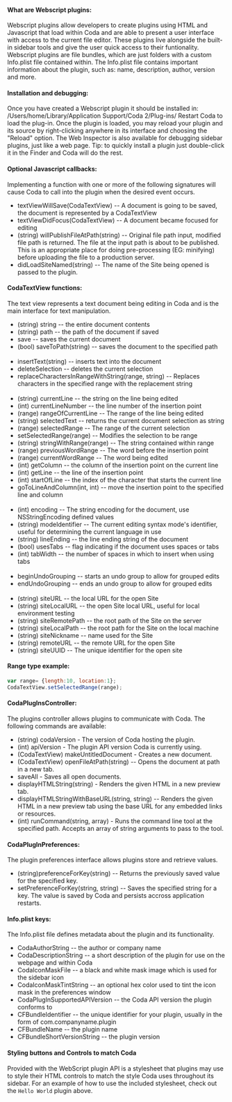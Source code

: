 #### What are Webscript plugins:
Webscript plugins allow developers to create plugins using HTML and Javascript that load within Coda and are able to present a user interface with access to the current file editor. These plugins live alongside the built-in sidebar tools and give the user quick access to their funtionality. Webscript plugins are file bundles, which are just folders with a custom Info.plist file contained within. The Info.plist file contains important information about the plugin, such as: name, description, author, version and more.

#### Installation and debugging:
Once you have created a Webscript plugin it should be installed in: /Users/home/Library/Application Support/Coda 2/Plug-ins/
Restart Coda to load the plug-in. Once the plugin is loaded, you may reload your plugin and its source by right-clicking anywhere in its interface and choosing the "Reload" option. The Web Inspector is also available for debugging sidebar plugins, just like a web page. Tip: to quickly install a plugin just double-click it in the Finder and Coda will do the rest.

#### Optional Javascript callbacks:
Implementing a function with one or more of the following signatures will cause Coda to call into the plugin when the desired event occurs.

- textViewWillSave(CodaTextView) -- A document is going to be saved, the document is represented by a CodaTextView
- textViewDidFocus(CodaTextView) -- A document became focused for editing
- (string) willPublishFileAtPath(string) -- Original file path input, modified file path is returned. The file at the input path is about to be published. This is an appropriate place for doing pre-processing (EG: minifying) before uploading the file to a production server.
- didLoadSiteNamed(string) -- The name of the Site being opened is passed to the plugin.

#### CodaTextView functions:
The text view represents a text document being editing in Coda and is the main interface for text manipulation.

- (string) string -- the entire document contents
- (string) path -- the path of the document if saved
- save -- saves the current document
- (bool) saveToPath(string) -- saves the document to the specified path<br><br>
- insertText(string) -- inserts text into the document
- deleteSelection -- deletes the current selection
- replaceCharactersInRangeWithString(range, string) -- Replaces characters in the specified range with the replacement string<br><br>
- (string) currentLine -- the string on the line being edited
- (int) currentLineNumber -- the line number of the insertion point
- (range) rangeOfCurrentLine -- The range of the line being edited
- (string) selectedText -- returns the current document selection as string
- (range) selectedRange -- The range of the current selection
- setSelectedRange(range) -- Modifies the selection to be range
- (string) stringWithRange(range) -- The string contained within range
- (range) previousWordRange -- The word before the insertion point
- (range) currentWordRange -- The word being edited
- (int) getColumn -- the column of the insertion point on the current line
- (int) getLine -- the line of the insertion point
- (int) startOfLine -- the index of the character that starts the current line
- goToLineAndColumn(int, int) -- move the insertion point to the specified line and column<br><br>
- (int) encoding -- The string encoding for the document, use NSStringEncoding defined values
- (string) modeIdentifier -- The current editing syntax mode's identifier, useful for determining the current language in use
- (string) lineEnding -- the line ending string of the document
- (bool) usesTabs -- flag indicating if the document uses spaces or tabs
- (int) tabWidth -- the number of spaces in which to insert when using tabs<br><br>
- beginUndoGrouping -- starts an undo group to allow for grouped edits
- endUndoGrouping -- ends an undo group to allow for grouped edits<br><br>
- (string) siteURL -- the local URL for the open Site
- (string) siteLocalURL -- the open Site local URL, useful for local environment testing
- (string) siteRemotePath -- the root path of the Site on the server
- (string) siteLocalPath -- the root path for the Site on the local machine
- (string) siteNickname -- name used for the Site
- (string) remoteURL -- the remote URL for the open Site
- (string) siteUUID -- The unique identifier for the open site

#### Range type example:

```Javascript
var range= {length:10, location:1};
CodaTextView.setSelectedRange(range);
```

#### CodaPlugInsController:
The plugins controller allows plugins to communicate with Coda. The following commands are available:

- (string) codaVersion - The version of Coda hosting the plugin.
- (int) apiVersion - The plugin API version Coda is currently using.
- (CodaTextView) makeUntitledDocument - Creates a new document.
- (CodaTextView) openFileAtPath(string) -- Opens the document at path in a new tab.
- saveAll - Saves all open documents.
- displayHTMLString(string) - Renders the given HTML in a new preview tab.
- displayHTMLStringWithBaseURL(string, string) -- Renders the given HTML in a new preview tab using the base URL for any embedded links or resources.
- (int) runCommand(string, array) - Runs the command line tool at the specified path. Accepts an array of string arguments to pass to the tool.


#### CodaPlugInPreferences:
The plugin preferences interface allows plugins store and retrieve values.

- (string)preferenceForKey(string) -- Returns the previously saved value for the specified key.
- setPreferenceForKey(string, string) -- Saves the specified string for a key. The value is saved by Coda and persists accross application restarts.


#### Info.plist keys:
The Info.plist file defines metadata about the plugin and its functionality.

- CodaAuthorString -- the author or company name
- CodaDescriptionString -- a short description of the plugin for use on the webpage and within Coda
- CodaIconMaskFile -- a black and white mask image which is used for the sidebar icon
- CodaIconMaskTintString -- an optional hex color used to tint the icon mask in the preferences window
- CodaPlugInSupportedAPIVersion -- the Coda API version the plugin conforms to
- CFBundleIdentifier -- the unique identifier for your plugin, usually in the form of com.companyname.plugin
- CFBundleName -- the plugin name
- CFBundleShortVersionString -- the plugin version

#### Styling buttons and Controls to match Coda
Provided with the WebScript plugin API is a stylesheet that plugins may use to style their HTML controls to match the style Coda uses throughout its sidebar. For an example of how to use the included stylesheet, check out the `Hello World` plugin above.
